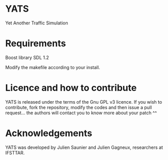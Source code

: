 YATS
====

Yet Another Traffic Simulation

Requirements
============
Boost library
SDL 1.2

Modify the makefile according to your install.

Licence and how to contribute
=============================

YATS is released under the terms of the Gnu GPL v3 licence. If you wish to contribute, fork the repository, modify the codes and then issue a pull request... the authors will contact you to know more about your patch ^^


Acknowledgements
================

YATS was developed by Julien Saunier and Julien Gagneux, researchers at IFSTTAR.
